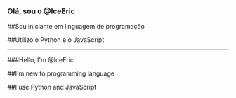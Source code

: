   ### Olá, sou o @IceEric
 
 ##Sou iniciante em linguagem de programação
 
 ##Utilizo o Python e o JavaScript

----------------------------------------------------

 ###Hello, I'm @IceEric

 ##I'm new to programming language

 ##I use Python and JavaScript
